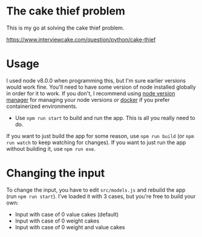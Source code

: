 # The cake thief problem

This is my go at solving the cake thief problem.

https://www.interviewcake.com/question/python/cake-thief

# Usage

I used node v8.0.0 when programming this, but I'm sure earlier versions would work fine. You'll need to have some version of node installed globally in order for it to work. If you don't, I recommend using [node version manager](https://github.com/creationix/nvm) for managing your node versions or [docker](https://www.docker.com/) if you prefer containerized environments.

- Use `npm run start` to build and run the app. This is all you really need to do.

If you want to just build the app for some reason, use `npm run build` (or `npm run watch` to keep watching for changes). If you want to just run the app without building it, use `npm run exe`.

# Changing the input

To change the input, you have to edit `src/models.js` and rebuild the app (run `npm run start`). I've loaded it with 3 cases, but you're free to build your own:

- Input with case of 0 value cakes (default)
- Input with case of 0 weight cakes
- Input with case of 0 weight and value cakes
